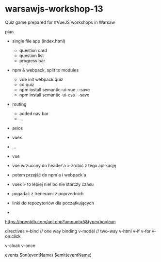 # warsawjs-workshop-13
Quiz game prepared for #VueJS workshops in Warsaw


plan
- single file app (index.html)
  - question card
  - question list
  - progress bar
- npm & webpack, split to modules
  - vue init webpack quiz
  - cd quiz
  - npm install semantic-ui-vue --save
  - npm install semantic-ui-css --save

- routing
  - added nav bar
  - ...
- axios
- vuex
- ...



- vue
- vue wrzucony do header'a > zrobić z tego aplikację
- potem przejść do npm'a i webpack'a
- vuex > to lepiej nie! bo nie starczy czasu

- pogadać z trenerami z poprzednich
- linki do repozytoriów dla początkujących
-

https://opentdb.com/api.php?amount=5&type=boolean

directives
  v-bind  // one way binding
  v-model // two-way
  v-html
  v-if
  v-for
  v-on:click

  v-cloak
  v-once

events
  $on(eventName)
  $emit(eventName)
